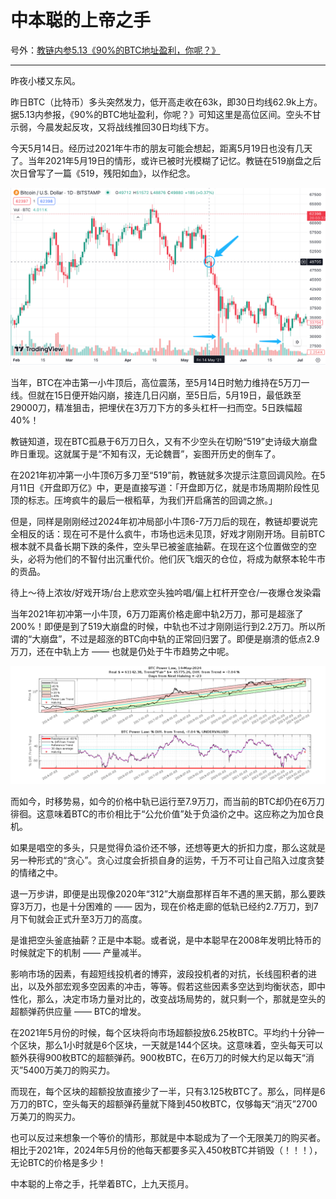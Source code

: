 # 中本聪的上帝之手

号外：[教链内参5.13《90%的BTC地址盈利，你呢？》](http://rd.liujiaolian.com/i/20240513)

* * *

昨夜小楼又东风。

昨日BTC（比特币）多头突然发力，低开高走收在63k，即30日均线62.9k上方。据5.13内参报，《90%的BTC地址盈利，你呢？》可知这里是高位区间。空头不甘示弱，今晨发起反攻，又将战线推回30日均线下方。

今天5月14日。经历过2021年牛市的朋友可能会想起，距离5月19日也没有几天了。当年2021年5月19日的情形，或许已被时光模糊了记忆。教链在519崩盘之后次日曾写了一篇《519，残阳如血》，以作纪念。

![](2024-05-14-A01.png)

当年，BTC在冲击第一小牛顶后，高位震荡，至5月14日时勉力维持在5万刀一线。但就在15日便开始闪崩，接连几日闪崩，至5日后，5月19日，最低跌至29000刀，精准狙击，把埋伏在3万刀下方的多头杠杆一扫而空。5日跌幅超40%！

教链知道，现在BTC孤悬于6万刀日久，又有不少空头在切盼“519”史诗级大崩盘昨日重现。这就属于是“不知有汉，无论魏晋”，妄图开历史的倒车了。

在2021年初冲第一小牛顶6万多刀至“519”前，教链就多次提示注意回调风险。在5月11日《开盘即万亿》中，更是直接写道：「开盘即万亿，就是市场周期阶段性见顶的标志。压垮疯牛的最后一根稻草，为我们开启痛苦的回调之旅。」

但是，同样是刚刚经过2024年初冲局部小牛顶6-7万刀后的现在，教链却要说完全相反的话：现在可不是什么疯牛，市场也远未见顶，好戏才刚刚开场。目前BTC根本就不具备长期下跌的条件，空头早已被釜底抽薪。在现在这个位置做空的空头，必将为他们的不智付出沉重代价。他们灰飞烟灭的仓位，将成为献祭本轮牛市的贡品。

待上～待上浓妆/好戏开场/台上悲欢空头独吟唱/偏上杠杆开空仓/一夜爆仓发染霜

当年2021年初冲第一小牛顶，6万刀距离价格走廊中轨2万刀，那可是超涨了200%！即便是到了519大崩盘的时候，中轨也不过才刚刚运行到2.2万刀。所以所谓的“大崩盘”，不过是超涨的BTC向中轨的正常回归罢了。即便是崩溃的低点2.9万刀，还在中轨上方 —— 也就是仍处于牛市趋势之中呢。

![](2024-05-14-A02.jpeg)

而如今，时移势易，如今的价格中轨已运行至7.9万刀，而当前的BTC却仍在6万刀徘徊。这意味着BTC的市价相比于“公允价值”处于负溢价之中。这应称之为加仓良机。

如果是唱空的多头，只是觉得负溢价还不够，还想等更大的折扣力度，那么这就是另一种形式的“贪心”。贪心过度会折损自身的运势，千万不可让自己陷入过度贪婪的情绪之中。

退一万步讲，即便是出现像2020年“312”大崩盘那样百年不遇的黑天鹅，那么要跌穿3万刀，也是十分困难的 —— 因为，现在价格走廊的低轨已经约2.7万刀，到7月下旬就会正式升至3万刀的高度。

是谁把空头釜底抽薪？正是中本聪。或者说，是中本聪早在2008年发明比特币的时候就定下的机制 —— 产量减半。

影响市场的因素，有超短线投机者的博弈，波段投机者的对抗，长线囤积者的进出，以及外部宏观多空因素的冲击，等等。假若这些因素多空达到均衡状态，即中性化，那么，决定市场力量对比的，改变战场局势的，就只剩一个，那就是空头的超额弹药供应量 —— BTC的增发。

在2021年5月份的时候，每个区块将向市场超额投放6.25枚BTC。平均约十分钟一个区块，那么1小时就是6个区块，一天就是144个区块。这意味着，空头每天可以额外获得900枚BTC的超额弹药。900枚BTC，在6万刀的时候大约足以每天“消灭”5400万美刀的购买力。

而现在，每个区块的超额投放直接少了一半，只有3.125枚BTC了。那么，同样是6万刀的BTC，空头每天的超额弹药量就下降到450枚BTC，仅够每天“消灭”2700万美刀的购买力。

也可以反过来想象一个等价的情形，那就是中本聪成为了一个无限美刀的购买者。相比于2021年，2024年5月份的他每天都要多买入450枚BTC并销毁（！！！），无论BTC的价格是多少！

中本聪的上帝之手，托举着BTC，上九天揽月。
